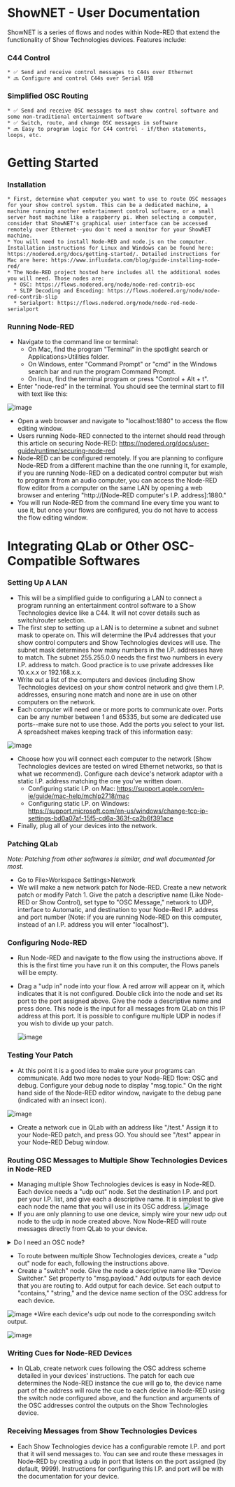 # ShowNET - User Documentation

ShowNET is a series of flows and nodes within Node-RED that extend the functionality of Show Technologies devices. Features include:

### C44 Control
    * ✅ Send and receive control messages to C44s over Ethernet
    * 🔜 Configure and control C44s over Serial USB

### Simplified OSC Routing
    * ✅ Send and receive OSC messages to most show control software and some non-traditional entertainment software
    * ✅ Switch, route, and change OSC messages in software
    * 🔜 Easy to program logic for C44 control - if/then statements, loops, etc.

# Getting Started
### Installation
    * First, determine what computer you want to use to route OSC messages for your show control system. This can be a dedicated machine, a machine running another entertainment control software, or a small server host machine like a raspberry pi. When selecting a computer, consider that ShowNET's graphical user interface can be accessed remotely over Ethernet--you don't need a monitor for your ShowNET machine.
    * You will need to install Node-RED and node.js on the computer. Installation instructions for Linux and Windows can be found here:  https://nodered.org/docs/getting-started/. Detailed instructions for Mac are here: https://www.influxdata.com/blog/guide-installing-node-red/
    * The Node-RED project hosted here includes all the additional nodes you will need. Those nodes are:
      * OSC: https://flows.nodered.org/node/node-red-contrib-osc
      * SLIP Decoding and Encoding: https://flows.nodered.org/node/node-red-contrib-slip
      * Serialport: https://flows.nodered.org/node/node-red-node-serialport 
      
### Running Node-RED
   * Navigate to the command line or terminal:
     * On Mac, find the program "Terminal" in the spotlight search or Applications>Utilities folder.
     * On Windows, enter "Command Prompt" or "cmd" in the Windows search bar and run the program Command Prompt.
     * On linux, find the terminal program or press "Control + Alt + t".
   * Enter "node-red" in the terminal. You should see the terminal start to fill with text like this:
     
![image](https://github.com/user-attachments/assets/1c0962db-d3db-44a4-8d60-c86382b05348)
   * Open a web browser and navigate to "localhost:1880" to access the flow editing window.
   * Users running Node-RED connected to the internet should read through this article on securing Node-RED: https://nodered.org/docs/user-guide/runtime/securing-node-red
   * Node-RED can be configured remotely. If you are planning to configure Node-RED from a different machine than the one running it, for example, if you are running Node-RED on a dedicated control computer but wish to program it from an audio computer, you can access the Node-RED flow editor from a computer on the same LAN by opening a web browser and entering "http://[Node-RED computer's I.P. address]:1880."
   * You will run Node-RED from the command line every time you want to use it, but once your flows are configured, you do not have to access the flow editing window.
    
# Integrating QLab or Other OSC-Compatible Softwares
### Setting Up A LAN
   * This will be a simplified guide to configuring a LAN to connect a program running an entertainment control software to a Show Technologies device like a C44. It will not cover details such as switch/router selection.
   * The first step to setting up a LAN is to determine a subnet and subnet mask to operate on. This will determine the IPv4 addresses that your show control computers and Show Technologies devices will use. The subnet mask determines how many numbers in the I.P. addresses have to match. The subnet 255.255.0.0 needs the first two numbers in every I.P. address to match. Good practice is to use private addresses like 10.x.x.x or 192.168.x.x.
   * Write out a list of the computers and devices (including Show Technologies devices) on your show control network and give them I.P. addresses, ensuring none match and none are in use on other computers on the network.
   * Each computer will need one or more ports to communicate over. Ports can be any number between 1 and 65335, but some are dedicated use ports--make sure not to use those. Add the ports you select to your list. A spreadsheet makes keeping track of this information easy:
     
![image](https://github.com/user-attachments/assets/ce88957d-4021-42a3-abaa-965502aefa2e)

   * Choose how you will connect each computer to the network (Show Technologies devices are tested on wired Ethernet networks, so that is what we recommend). Configure each device's network adaptor with a static I.P. address matching the one you've written down.
        * Configuring static I.P. on Mac: https://support.apple.com/en-ie/guide/mac-help/mchlp2718/mac
        * Configuring static I.P. on Windows: https://support.microsoft.com/en-us/windows/change-tcp-ip-settings-bd0a07af-15f5-cd6a-363f-ca2b6f391ace
   * Finally, plug all of your devices into the network.

### Patching QLab
*Note: Patching from other softwares is similar, and well documented for most.*
   * Go to File>Workspace Settings>Network
   * We will make a new network patch for Node-RED. Create a new network patch or modify Patch 1. Give the patch a descriptive name (Like Node-RED or Show Control), set type to "OSC Message," network to UDP, interface to Automatic, and destination to your Node-Red I.P. address and port number (Note: if you are running Node-RED on this computer, instead of an I.P. address you will enter "localhost").

### Configuring Node-RED
   * Run Node-RED and navigate to the flow using the instructions above. If this is the first time you have run it on this computer, the Flows panels will be empty.
   * Drag a "udp in" node into your flow. A red arrow will appear on it, which indicates that it is not configured. Double click into the node and set its port to the port assigned above. Give the node a descriptive name and press done. This node is the input for all messages from QLab on this IP address at this port. It is possible to configure multiple UDP in nodes if you wish to divide up your patch.
     
     ![image](https://github.com/user-attachments/assets/55ceb786-41ea-4356-9d7e-00e63c6aba8f)
  
### Testing Your Patch
   * At this point it is a good idea to make sure your programs can communicate. Add two more nodes to your Node-RED flow: OSC and debug. Configure your debug node to display "msg.topic." On the right hand side of the Node-RED editor window, navigate to the debug pane (indicated with an insect icon).
     
   ![image](https://github.com/user-attachments/assets/feb77bc8-9b35-4bad-a045-40af1a5f896d)

   * Create a network cue in QLab with an address like "/test." Assign it to your Node-RED patch, and press GO. You should see "/test" appear in your Node-RED Debug window.

### Routing OSC Messages to Multiple Show Technologies Devices in Node-RED
   * Managing multiple Show Technologies devices is easy in Node-RED. Each device needs a "udp out" node. Set the destination I.P. and port per your I.P. list, and give each a descriptive name. It is simplest to give each node the name that you will use in its OSC address.
![image](https://github.com/user-attachments/assets/71cd8fd5-98a5-4821-934c-6e40a437de46)
   * If you are only planning to use one device, simply wire your new udp out node to the udp in node created above. Now Node-RED will route messages directly from QLab to your device.
<details>
<summary> Do I need an OSC node? </summary>
The OSC node intelligently combines or separates a Node-RED message topic and payload into an OSC message, where the topic is equivalent to the address and the payload is the argument. We want our messages to be packaged as a single buffer. QLab (and other control programs) configures OSC messages as the single buffer, so an OSC node will unpackage it into a topic and payload, which will not work. For this reason, best practice is to either wire the UDP in directly to a UDP out, OR to add two OSC nodes in line, so that the message is unpackaged and repackaged. Indeed, when using some softwares, for example TouchOSC, the double OSC node is preferred.
![image](https://github.com/user-attachments/assets/b8ab9dd9-109c-4277-937b-3790d6a4c0c7)
</details>

   * To route between multiple Show Technologies devices, create a "udp out" node for each, following the instructions above.
   * Create a "switch" node. Give the node a descriptive name like "Device Switcher." Set property to "msg.payload." Add outputs for each device that you are routing to. Add output for each device. Set each output to "contains," "string," and the device name section of the OSC address for each device.
     
![image](https://github.com/user-attachments/assets/26da1d01-89e9-4c29-859f-56290941b3db)
   *Wire each device's udp out node to the corresponding switch output.

![image](https://github.com/user-attachments/assets/3cacf057-13f0-46b0-8a24-e70c840a0b90)

### Writing Cues for Node-RED Devices
   * In QLab, create network cues following the OSC address scheme detailed in your devices' instructions. The patch for each cue determines the Node-RED instance the cue will go to, the device name part of the address will route the cue to each device in Node-RED using the switch node configured above, and the function and arguments of the OSC addresses control the outputs on the Show Technologies device.

### Receiving Messages from Show Technologies Devices
   * Each Show Technologies device has a configurable remote I.P. and port that it will send messages to. You can see and route these messages in Node-RED by creating a udp in port that listens on the port assigned (by default, 9999). Instructions for configuring this I.P. and port will be with the documentation for your device.

